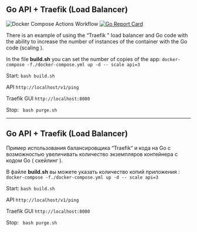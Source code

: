 ## Go API + Traefik (Load Balancer)

![Docker Compose Actions Workflow](https://github.com/AlexanderOkhrimenko/go_traefik/workflows/Docker%20Compose%20Actions%20Workflow/badge.svg?branch=master) 
[![Go Report Card](https://goreportcard.com/badge/github.com/AlexanderOkhrimenko/go_traefik)](https://goreportcard.com/report/github.com/AlexanderOkhrimenko/go_traefik)

There is an example of using the “Traefik " load balancer and Go code with the ability to increase the number of instances of the container with the Go code (scaling ).  

In the file __build.sh__ you can set the number of copies of the app: `docker-compose -f./docker-compose.yml up -d -- scale api=3`

Start: ``` bash build.sh ```

API  ``` http://localhost/v1/ping ```

Traefik GUI ``` http://localhost:8080 ```

Stop: ``` bash purge.sh``` 

*** 
## Go API + Traefik (Load Balancer)


Пример использования балансировщика “Traefik“ и кода на Go с возможностью увеличивать количество экземпляров контейнера с кодом Go ( скейлинг ).  

В файле __build.sh__ вы можете указать количество копий приложения : `docker-compose -f./docker-compose.yml up -d -- scale api=3`

Start: ``` bash build.sh ```

API  ``` http://localhost/v1/ping ```

Traefik GUI ``` http://localhost:8080 ```

Stop: ``` bash purge.sh``` 
